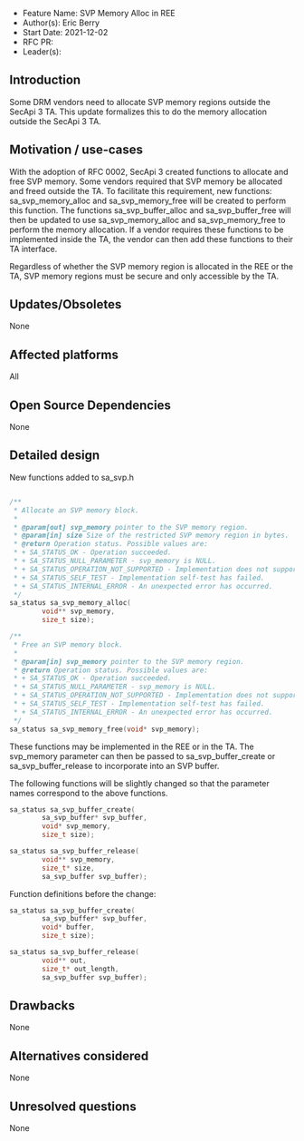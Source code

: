 - Feature Name: SVP Memory Alloc in REE
- Author(s): Eric Berry
- Start Date: 2021-12-02
- RFC PR:
- Leader(s):

## Introduction

Some DRM vendors need to allocate SVP memory regions outside the SecApi 3 TA. This update formalizes
this to do the memory allocation outside the SecApi 3 TA.

## Motivation / use-cases

With the adoption of RFC 0002, SecApi 3 created functions to allocate and free SVP memory. Some
vendors required that SVP memory be allocated and freed outside the TA. To facilitate this
requirement, new functions: sa_svp_memory_alloc and sa_svp_memory_free will be created to
perform this function. The functions sa_svp_buffer_alloc and sa_svp_buffer_free will then be
updated to use sa_svp_memory_alloc and sa_svp_memory_free to perform the memory allocation. If a
vendor requires these functions to be implemented inside the TA, the vendor can then add these
functions to their TA interface.

Regardless of whether the SVP memory region is allocated in the REE or the TA, SVP memory regions
must be secure and only accessible by the TA.

## Updates/Obsoletes

None

## Affected platforms

All

## Open Source Dependencies

None

## Detailed design

New functions added to sa_svp.h

```c

/**
 * Allocate an SVP memory block.
 *
 * @param[out] svp_memory pointer to the SVP memory region.
 * @param[in] size Size of the restricted SVP memory region in bytes.
 * @return Operation status. Possible values are:
 * + SA_STATUS_OK - Operation succeeded.
 * + SA_STATUS_NULL_PARAMETER - svp_memory is NULL.
 * + SA_STATUS_OPERATION_NOT_SUPPORTED - Implementation does not support the specified operation.
 * + SA_STATUS_SELF_TEST - Implementation self-test has failed.
 * + SA_STATUS_INTERNAL_ERROR - An unexpected error has occurred.
 */
sa_status sa_svp_memory_alloc(
        void** svp_memory,
        size_t size);

/**
 * Free an SVP memory block.
 *
 * @param[in] svp_memory pointer to the SVP memory region.
 * @return Operation status. Possible values are:
 * + SA_STATUS_OK - Operation succeeded.
 * + SA_STATUS_NULL_PARAMETER - svp_memory is NULL.
 * + SA_STATUS_OPERATION_NOT_SUPPORTED - Implementation does not support the specified operation.
 * + SA_STATUS_SELF_TEST - Implementation self-test has failed.
 * + SA_STATUS_INTERNAL_ERROR - An unexpected error has occurred.
 */
sa_status sa_svp_memory_free(void* svp_memory);
```

These functions may be implemented in the REE or in the TA. The svp_memory parameter can then be
passed to sa_svp_buffer_create or sa_svp_buffer_release to incorporate into an SVP buffer.

The following functions will be slightly changed so that the parameter names correspond to the above
functions.

```c
sa_status sa_svp_buffer_create(
        sa_svp_buffer* svp_buffer,
        void* svp_memory,
        size_t size);

sa_status sa_svp_buffer_release(
        void** svp_memory,
        size_t* size,
        sa_svp_buffer svp_buffer);
```

Function definitions before the change:

```c
sa_status sa_svp_buffer_create(
        sa_svp_buffer* svp_buffer,
        void* buffer,
        size_t size);

sa_status sa_svp_buffer_release(
        void** out,
        size_t* out_length,
        sa_svp_buffer svp_buffer);
```

## Drawbacks

None

## Alternatives considered

None

## Unresolved questions

None

